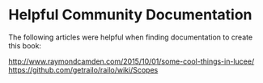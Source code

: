 # Helpful Community Documentation

The following articles were helpful when finding documentation to create this book:

http://www.raymondcamden.com/2015/10/01/some-cool-things-in-lucee/
https://github.com/getrailo/railo/wiki/Scopes
